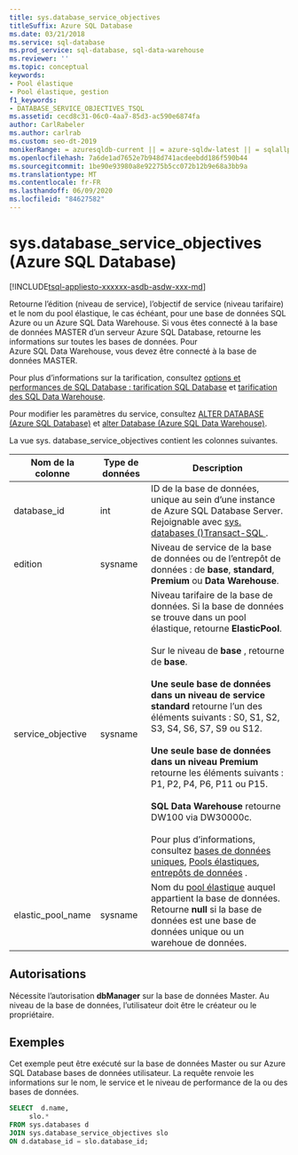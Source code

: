 ```yaml
---
title: sys.database_service_objectives
titleSuffix: Azure SQL Database
ms.date: 03/21/2018
ms.service: sql-database
ms.prod_service: sql-database, sql-data-warehouse
ms.reviewer: ''
ms.topic: conceptual
keywords:
- Pool élastique
- Pool élastique, gestion
f1_keywords:
- DATABASE_SERVICE_OBJECTIVES_TSQL
ms.assetid: cecd8c31-06c0-4aa7-85d3-ac590e6874fa
author: CarlRabeler
ms.author: carlrab
ms.custom: seo-dt-2019
monikerRange: = azuresqldb-current || = azure-sqldw-latest || = sqlallproducts-allversions
ms.openlocfilehash: 7a6de1ad7652e7b948d741acdeebdd186f590b44
ms.sourcegitcommit: 1be90e93980a8e92275b5cc072b12b9e68a3bb9a
ms.translationtype: MT
ms.contentlocale: fr-FR
ms.lasthandoff: 06/09/2020
ms.locfileid: "84627582"
---
```

# <a name="sysdatabase_service_objectives-azure-sql-database"></a>sys.database_service_objectives (Azure SQL Database)
[!INCLUDE[tsql-appliesto-xxxxxx-asdb-asdw-xxx-md](../../includes/tsql-appliesto-xxxxxx-asdb-asdw-xxx-md.md)]

Retourne l’édition (niveau de service), l’objectif de service (niveau tarifaire) et le nom du pool élastique, le cas échéant, pour une base de données SQL Azure ou un Azure SQL Data Warehouse. Si vous êtes connecté à la base de données MASTER d’un serveur Azure SQL Database, retourne les informations sur toutes les bases de données. Pour Azure SQL Data Warehouse, vous devez être connecté à la base de données MASTER.  
  
  
 Pour plus d’informations sur la tarification, consultez [options et performances de SQL Database : tarification SQL Database](https://azure.microsoft.com/pricing/details/sql-database/) et [tarification des SQL Data Warehouse](https://azure.microsoft.com/pricing/details/sql-data-warehouse/).  
  
 Pour modifier les paramètres du service, consultez [ALTER DATABASE (Azure SQL Database)](../../t-sql/statements/alter-database-azure-sql-database.md) et [alter Database (Azure SQL Data Warehouse)](https://docs.microsoft.com/sql/t-sql/statements/alter-database-transact-sql?view=azure-sqldw-latest).  
  
 La vue sys. database_service_objectives contient les colonnes suivantes.  
  
|Nom de la colonne|Type de données|Description|  
|-----------------|---------------|-----------------|  
|database_id|int|ID de la base de données, unique au sein d’une instance de Azure SQL Database Server. Rejoignable avec [sys. databases &#40;&#41;Transact-SQL ](../../relational-databases/system-catalog-views/sys-databases-transact-sql.md).|  
|edition|sysname|Niveau de service de la base de données ou de l’entrepôt de données : de **base**, **standard**, **Premium** ou **Data Warehouse**.|  
|service_objective|sysname|Niveau tarifaire de la base de données. Si la base de données se trouve dans un pool élastique, retourne **ElasticPool**.<br /><br /> Sur le niveau de **base** , retourne de **base**.<br /><br /> **Une seule base de données dans un niveau de service standard** retourne l’un des éléments suivants : S0, S1, S2, S3, S4, S6, S7, S9 ou S12.<br /><br /> **Une seule base de données dans un niveau Premium** retourne les éléments suivants : P1, P2, P4, P6, P11 ou P15.<br /><br /> **SQL Data Warehouse** retourne DW100 via DW30000c.<br /><br /> Pour plus d’informations, consultez [bases de données uniques](/azure/sql-database/sql-database-dtu-resource-limits-single-databases/), [Pools élastiques](/azure/sql-database/sql-database-dtu-resource-limits-elastic-pools/), [entrepôts de données](/azure/sql-data-warehouse/what-is-a-data-warehouse-unit-dwu-cdwu/) .|  
|elastic_pool_name|sysname|Nom du [pool élastique](https://azure.microsoft.com/documentation/articles/sql-database-elastic-pool/) auquel appartient la base de données. Retourne **null** si la base de données est une base de données unique ou un warehoue de données.|  
  
## <a name="permissions"></a>Autorisations  
 Nécessite l’autorisation **dbManager** sur la base de données Master.  Au niveau de la base de données, l’utilisateur doit être le créateur ou le propriétaire.  
  
## <a name="examples"></a>Exemples  
 Cet exemple peut être exécuté sur la base de données Master ou sur Azure SQL Database bases de données utilisateur. La requête renvoie les informations sur le nom, le service et le niveau de performance de la ou des bases de données.  
  
```sql  
SELECT  d.name,   
     slo.*    
FROM sys.databases d   
JOIN sys.database_service_objectives slo    
ON d.database_id = slo.database_id;  
  
```  
  
  
